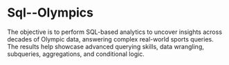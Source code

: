 # Sql--Olympics
The objective is to perform SQL-based analytics to uncover insights across decades of Olympic data, answering complex real-world sports queries. The results help showcase advanced querying skills, data wrangling, subqueries, aggregations, and conditional logic.
